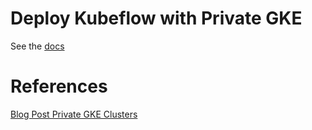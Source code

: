 # Deploy Kubeflow with Private GKE

See the [docs](https://www.kubeflow.org/docs/gke/private-clusters/)

# References

[Blog Post Private GKE Clusters](https://medium.com/google-cloud/completely-private-gke-clusters-with-no-internet-connectivity-945fffae1ccd)